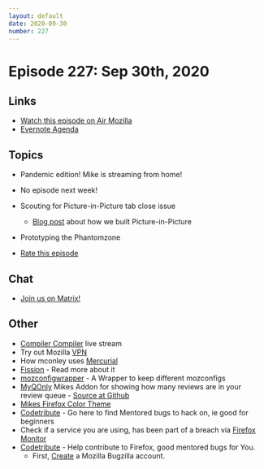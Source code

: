 ```yaml
---
layout: default
date: 2020-09-30
number: 227
---
```


# Episode 227: Sep 30th, 2020

## Links
* [Watch this episode on Air Mozilla](https://mozilla.hosted.panopto.com/Panopto/Pages/Viewer.aspx?id=3f6700e2-a566-42cf-9d01-ac4601355c02)
* [Evernote Agenda](https://www.evernote.com/shard/s434/client/snv?noteGuid=ee0610e7-c047-4ce1-9f82-3e31da3c43e4&noteKey=9048655339a9fcb9&sn=https%3A%2F%2Fwww.evernote.com%2Fshard%2Fs434%2Fsh%2Fee0610e7-c047-4ce1-9f82-3e31da3c43e4%2F9048655339a9fcb9&title=September%2B30th%252C%2B2020%2B-%2BEpisode%2B227)

## Topics
* Pandemic edition! Mike is streaming from home!
* No episode next week!
* Scouting for Picture-in-Picture tab close issue
  - [Blog post](https://hacks.mozilla.org/2020/01/how-we-built-picture-in-picture-in-firefox-desktop/) about how we built Picture-in-Picture
* Prototyping the Phantomzone

* [Rate this episode](https://forms.gle/US17iay6knMK6NiRA)

## Chat
* [Join us on Matrix!](https://matrix.to/#/!enWuAmKDOEEPYejXRk:mozilla.org?via=mozilla.org&via=raim.ist)

## Other
* [Compiler Compiler](https://www.twitch.tv/codehag) live stream
* Try out Mozilla [VPN](https://vpn.mozilla.org/)
* How mconley uses [Mercurial](https://mikeconley.github.io/documents/How_mconley_uses_Mercurial_for_Mozilla_code)
* [Fission](https://firefox-source-docs.mozilla.org/dom/dom/Fission.html) - Read more about it
* [mozconfigwrapper](https://github.com/ahal/mozconfigwrapper) - A Wrapper to keep different mozconfigs
* [MyQOnly](https://addons.mozilla.org/en-US/firefox/addon/myqonly/) Mikes Addon for showing how many reviews are in your review queue - [Source at Github](https://github.com/mikeconley/myqonly)
* [Mikes Firefox Color Theme](https://addons.mozilla.org/en-US/firefox/addon/electricbluegaloo/)
* [Codetribute](https://codetribute.mozilla.org/) - Go here to find Mentored bugs to hack on, ie good for beginners
* Check if a service you are using, has been part of a breach via [Firefox Monitor](https://monitor.firefox.com/breaches)
* [Codetribute](https://codetribute.mozilla.org/) - Help contribute to Firefox, good mentored bugs for You.
  - First, [Create](https://bugzilla.mozilla.org/createaccount.cgi) a Mozilla Bugzilla account.

